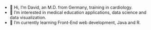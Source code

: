 - 👋 Hi, I’m David, an M.D. from Germany, training in cardiology.
- 👀 I’m interested in medical education applications, data science and data visualization.
- 🌱 I’m currently learning Front-End web development, Java and R. 


<!---
david-shrk/david-shrk is a ✨ special ✨ repository because its `README.md` (this file) appears on your GitHub profile.
You can click the Preview link to take a look at your changes.
--->
